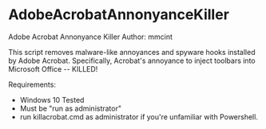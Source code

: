 # AdobeAcrobatAnnonyanceKiller
Adobe Acrobat Annonyance Killer
Author: mmcint

This script removes malware-like annoyances and spyware hooks installed by Adobe Acrobat. Specifically, Acrobat's annoyance to inject toolbars into Microsoft Office -- KILLED!

Requirements:
* Windows 10 Tested
* Must be "run as administrator"
* run killacrobat.cmd as administrator if you're unfamiliar with Powershell.
